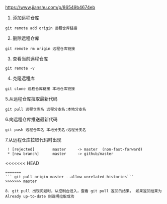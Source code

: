 

https://www.jianshu.com/p/86549b4674eb

1. 添加远程仓库

```git remote add origin 远程仓库链接```

2. 删除远程仓库

```git remote rm origin 远程仓库链接```

3. 查看当前远程仓库

```git remote -v```

4. 克隆远程库

```git clone 远程仓库链接 本地仓库链接```

5.从远程仓库拉取最新代码

```git pull 远程仓库名 远程分支名:本地分支名```

6.向远程仓库推送最新代码

```git push 远程仓库名 本地分支名:远程分支名```

7.从远程仓库拉取代码时出现
```
 ! [rejected]        master     -> master  (non-fast-forward)
 * [new branch]      master     -> github/master
 ```
<<<<<<< HEAD
``` git pull origin master --allow-unrelated-histories
=======
``` git pull origin master --allow-unrelated-histories```
>>>>>>> master

8. git pull 出现问题时，从控制台进入，查看 git pull 返回的结果， 如果返回结果为 Already up-to-date 则说明拉取成功
